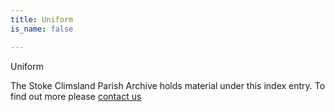 ```yaml
---
title: Uniform
is_name: false

---
```


Uniform


The Stoke Climsland Parish Archive holds material under this index entry. To find out more please [contact us](/contact/)
